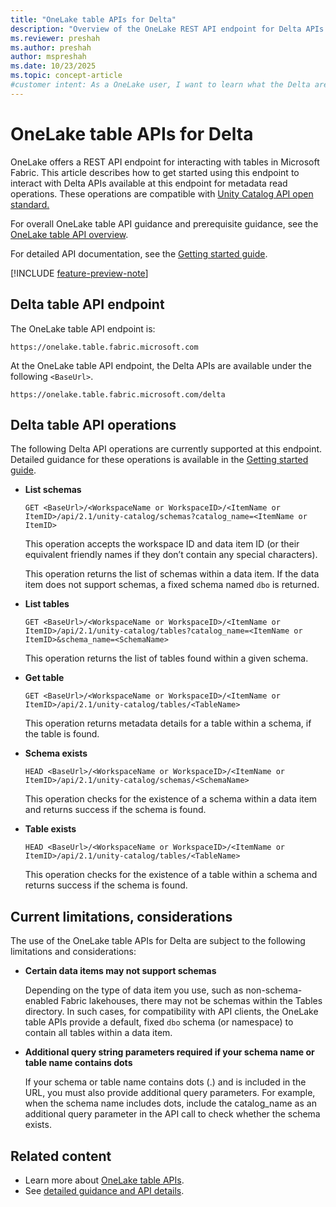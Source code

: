 ```yaml
---
title: "OneLake table APIs for Delta"
description: "Overview of the OneLake REST API endpoint for Delta APIs in Microsoft Fabric."
ms.reviewer: preshah
ms.author: preshah
author: mspreshah
ms.date: 10/23/2025
ms.topic: concept-article
#customer intent: As a OneLake user, I want to learn what the Delta are, what operations they support, and any current limitations or considerations, so that I can understand how to interact with my Fabric data using the Delta API standard.
---
```


# OneLake table APIs for Delta

OneLake offers a REST API endpoint for interacting with tables in Microsoft Fabric. This article describes how to get started using this endpoint to interact with Delta APIs available at this endpoint for metadata read operations. These operations are compatible with [Unity Catalog API open standard.](https://github.com/unitycatalog/unitycatalog/tree/main/api)

For overall OneLake table API guidance and prerequisite guidance, see the [OneLake table API overview](./onelake-table-apis.md).

For detailed API documentation, see the [Getting started guide](./delta-table-apis-detailed.md#example-requests-and-responses). 

[!INCLUDE [feature-preview-note](../../includes/feature-preview-note.md)]

## Delta table API endpoint

The OneLake table API endpoint is:

```
https://onelake.table.fabric.microsoft.com
```

At the OneLake table API endpoint, the Delta APIs are available under the following `<BaseUrl>`. 

```
https://onelake.table.fabric.microsoft.com/delta
```

## Delta table API operations

The following Delta API operations are currently supported at this endpoint. Detailed guidance for these operations is available in the [Getting started guide](./delta-table-apis-detailed.md#example-requests-and-responses).

- **List schemas**
    
    `GET <BaseUrl>/<WorkspaceName or WorkspaceID>/<ItemName or ItemID>/api/2.1/unity-catalog/schemas?catalog_name=<ItemName or ItemID>`

    This operation accepts the workspace ID and data item ID (or their equivalent friendly names if they don’t contain any special characters). 
    
    This operation returns the list of schemas within a data item. If the data item does not support schemas, a fixed schema named `dbo` is returned.

- **List tables**

    `GET <BaseUrl>/<WorkspaceName or WorkspaceID>/<ItemName or ItemID>/api/2.1/unity-catalog/tables?catalog_name=<ItemName or ItemID>&schema_name=<SchemaName>`

    This operation returns the list of tables found within a given schema.

- **Get table**

    `GET <BaseUrl>/<WorkspaceName or WorkspaceID>/<ItemName or ItemID>/api/2.1/unity-catalog/tables/<TableName>`

    This operation returns metadata details for a table within a schema, if the table is found.

- **Schema exists**

    `HEAD <BaseUrl>/<WorkspaceName or WorkspaceID>/<ItemName or ItemID>/api/2.1/unity-catalog/schemas/<SchemaName>`

    This operation checks for the existence of a schema within a data item and returns success if the schema is found.

- **Table exists**

    `HEAD <BaseUrl>/<WorkspaceName or WorkspaceID>/<ItemName or ItemID>/api/2.1/unity-catalog/tables/<TableName>`

    This operation checks for the existence of a table within a schema and returns success if the schema is found.

## Current limitations, considerations

The use of the OneLake table APIs for Delta are subject to the following limitations and considerations:

- **Certain data items may not support schemas**

    Depending on the type of data item you use, such as non-schema-enabled Fabric lakehouses, there may not be schemas within the Tables directory. In such cases, for compatibility with API clients, the OneLake table APIs provide a default, fixed `dbo` schema (or namespace) to contain all tables within a data item.

- **Additional query string parameters required if your schema name or table name contains dots**

    If your schema or table name contains dots (.) and is included in the URL, you must also provide additional query parameters. For example, when the schema name includes dots, include the catalog_name as an additional query parameter in the API call to check whether the schema exists.

## Related content

- Learn more about [OneLake table APIs](./onelake-table-apis.md).
- See [detailed guidance and API details](./delta-table-apis-detailed.md).

